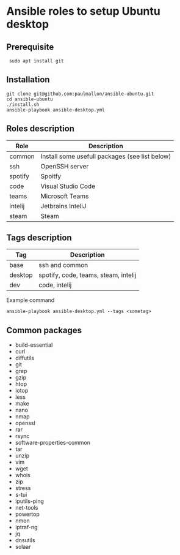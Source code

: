 # Ansible roles to setup Ubuntu desktop

 ## Prerequisite

     sudo apt install git


## Installation
    git clone git@github.com:paulmallon/ansible-ubuntu.git
    cd ansible-ubuntu
    ./install.sh
    ansible-playbook ansible-desktop.yml



## Roles description

| Role                     | Description  
|--------------------------|----------------------------------------------
|common                    | Install some usefull packages (see list below)
|ssh                       | OpenSSH server
|spotify                   | Spoitfy 
|code                      | Visual Studio Code
|teams                     | Microsoft Teams
|intelij                   | Jetbrains InteliJ
|steam                     | Steam



## Tags description

| Tag | Description 
|-----|----------------
|base | ssh and common
|desktop| spotify, code, teams, steam, intelij
|dev| code, intelij


Example command

    ansible-playbook ansible-desktop.yml --tags <sometag>



## Common packages

 - build-essential
  - curl
  - diffutils
  - git
  - grep
  - gzip
  - htop
  - iotop
  - less
  - make
  - nano
  - nmap
  - openssl
  - rar
  - rsync
  - software-properties-common
  - tar
  - unzip
  - vim
  - wget
  - whois
  - zip
  - stress
  - s-tui
  - iputils-ping 
  - net-tools
  - powertop
  - nmon
  - iptraf-ng
  - jq
  - dnsutils
  - solaar
